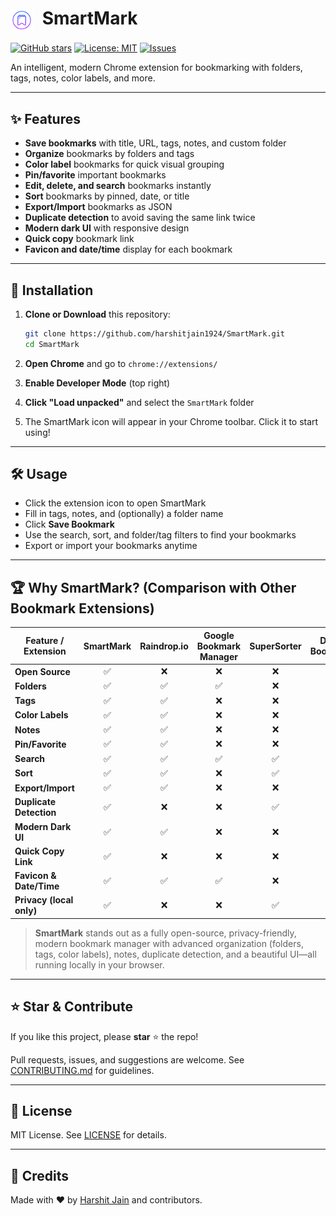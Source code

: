 # <img src="icons/bookmark-48.png" alt="SmartMark Logo" width="36" style="vertical-align:middle; margin-right:8px;"> SmartMark
[![GitHub stars](https://img.shields.io/github/stars/harshitjain1924/SmartMark?style=social)](https://github.com/harshitjain1924/SmartMark/stargazers)
[![License: MIT](https://img.shields.io/badge/License-MIT-yellow.svg)](LICENSE)
[![Issues](https://img.shields.io/github/issues/harshitjain1924/SmartMark)](../../issues)

An intelligent, modern Chrome extension for bookmarking with folders, tags, notes, color labels, and more.

---

## ✨ Features

- **Save bookmarks** with title, URL, tags, notes, and custom folder
- **Organize** bookmarks by folders and tags
- **Color label** bookmarks for quick visual grouping
- **Pin/favorite** important bookmarks
- **Edit, delete, and search** bookmarks instantly
- **Sort** bookmarks by pinned, date, or title
- **Export/Import** bookmarks as JSON
- **Duplicate detection** to avoid saving the same link twice
- **Modern dark UI** with responsive design
- **Quick copy** bookmark link
- **Favicon and date/time** display for each bookmark

---

## 🚀 Installation

1. **Clone or Download** this repository:
   ```sh
   git clone https://github.com/harshitjain1924/SmartMark.git
   cd SmartMark
   ```

2. **Open Chrome** and go to `chrome://extensions/`

3. **Enable Developer Mode** (top right)

4. **Click "Load unpacked"** and select the `SmartMark` folder

5. The SmartMark icon will appear in your Chrome toolbar. Click it to start using!

---

## 🛠️ Usage

- Click the extension icon to open SmartMark
- Fill in tags, notes, and (optionally) a folder name
- Click **Save Bookmark**
- Use the search, sort, and folder/tag filters to find your bookmarks
- Export or import your bookmarks anytime

---

## 🏆 Why SmartMark? (Comparison with Other Bookmark Extensions)

| Feature / Extension         | SmartMark | Raindrop.io | Google Bookmark Manager | SuperSorter | Dewey Bookmarks |
|----------------------------|:---------:|:-----------:|:----------------------:|:-----------:|:---------------:|
| **Open Source**            |     ✅     |      ❌      |          ❌             |      ❌      |       ❌        |
| **Folders**                |     ✅     |      ✅      |          ✅             |      ❌      |       ❌        |
| **Tags**                   |     ✅     |      ✅      |          ❌             |      ❌      |       ✅        |
| **Color Labels**           |     ✅     |      ✅      |          ❌             |      ❌      |       ❌        |
| **Notes**                  |     ✅     |      ✅      |          ❌             |      ❌      |       ✅        |
| **Pin/Favorite**           |     ✅     |      ✅      |          ❌             |      ❌      |       ❌        |
| **Search**                 |     ✅     |      ✅      |          ✅             |      ✅      |       ✅        |
| **Sort**                   |     ✅     |      ✅      |          ❌             |      ✅      |       ✅        |
| **Export/Import**          |     ✅     |      ✅      |          ❌             |      ❌      |       ✅        |
| **Duplicate Detection**    |     ✅     |      ❌      |          ❌             |      ✅      |       ❌        |
| **Modern Dark UI**         |     ✅     |      ✅      |          ❌             |      ❌      |       ❌        |
| **Quick Copy Link**        |     ✅     |      ❌      |          ❌             |      ❌      |       ❌        |
| **Favicon & Date/Time**    |     ✅     |      ✅      |          ✅             |      ❌      |       ❌        |
| **Privacy (local only)**   |     ✅     |      ❌      |          ❌             |      ✅      |       ✅        |

> **SmartMark** stands out as a fully open-source, privacy-friendly, modern bookmark manager with advanced organization (folders, tags, color labels), notes, duplicate detection, and a beautiful UI—all running locally in your browser.

---

## ⭐ Star & Contribute

If you like this project, please **star** ⭐ the repo!

Pull requests, issues, and suggestions are welcome. See [CONTRIBUTING.md](CONTRIBUTING.md) for guidelines.

---

## 📄 License

MIT License. See [LICENSE](LICENSE) for details.

---

## 🙏 Credits

Made with ❤️ by [Harshit Jain](https://github.com/harshitjain1924) and contributors.
